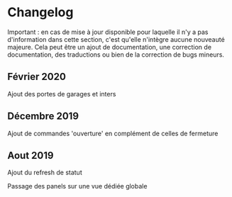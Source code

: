 # Changelog

Important : en cas de mise à jour disponible pour laquelle il n'y a pas d'information dans cette section, c'est qu'elle n'intègre aucune nouveauté majeure. Cela peut être un ajout de documentation, une correction de documentation, des traductions ou bien de la correction de bugs mineurs.


## Février 2020

Ajout des portes de garages et inters

## Décembre 2019

Ajout de commandes 'ouverture' en complément de celles de fermeture


## Aout 2019

Ajout du refresh de statut

Passage des panels sur une vue dédiée globale
